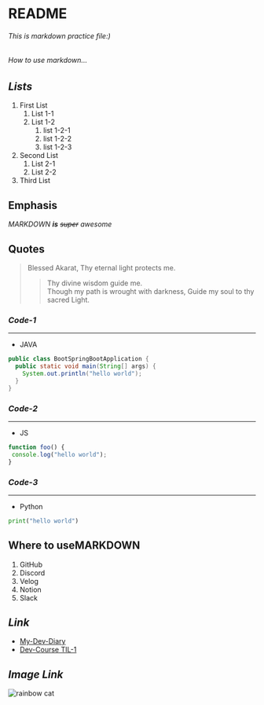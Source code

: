 README
===

###### This is markdown practice file:)
###### How to use markdown... 

## _Lists_
1. First List
   1. List 1-1
   2. List 1-2
      1. list 1-2-1
      2. list 1-2-2
      3. list 1-2-3
2. Second List
   1. List 2-1
   2. List 2-2
3. Third List

## Emphasis
_MARKDOWN **is** ~~super~~ awesome_

## Quotes
> Blessed Akarat, Thy eternal light protects me.
>> Thy divine wisdom guide me. <br>
>> Though my path is wrought with darkness, Guide my soul to thy sacred Light.

### _Code-1_
* * *
+ JAVA
```java
public class BootSpringBootApplication {
  public static void main(String[] args) {
    System.out.println("hello world");
  }
}
```

### _Code-2_
* * *
+ JS
```javascript
function foo() {
 console.log("hello world");
}
```

### _Code-3_
* * *
+ Python
```python
print("hello world")
```

## Where to use**MARKDOWN**
1. GitHub
2. Discord
3. Velog
4. Notion
5. Slack

## _**Link**_
+ [My-Dev-Diary](https://jae-yon.notion.site/6c539e7e93bf435aa4accd3a7b7cc79e?pvs=4)
+ [Dev-Course TIL-1](https://www.notion.so/TIL-1-8b8b541400064bfdbd297601be554414?pvs=4)

## _**Image Link**_
![rainbow cat](https://i.namu.wiki/i/Fn9A4jerbuggM6wTrtN0ItBh3M6BHA6UM5feDn1yKlm33nwS-4MgzN6Dn_QPiM6EGsdbs9jd7Lw9OtqENkggtQ.gif)

